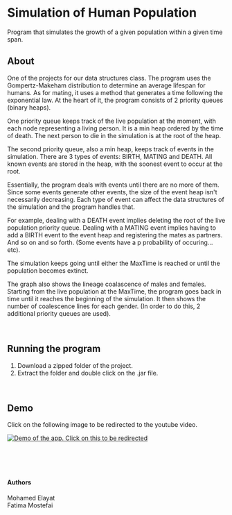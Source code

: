 # Simulation of Human Population

Program that simulates the growth of a given population within a given time span.
&nbsp;
&nbsp;
&nbsp;  

## About  


One of the projects for our data structures class. The program uses the Gompertz-Makeham
distribution to determine an average lifespan for humans. As for mating, it uses a method that generates a time
following the exponential law. At the heart of it, the program consists of 2 priority queues (binary heaps).

One priority queue keeps track of the live population at the moment, with each node representing a living person.
It is a min heap ordered by the time of death. The next person to die in the simulation is at the root of the heap.

The second priority queue, also a min heap, keeps track of events in the simulation. There are 
3 types of events: BIRTH, MATING and DEATH. All known events are stored in the heap, with the soonest 
event to occur at the root. 

Essentially, the program deals with events until there are no more of them. Since some events generate other events,
 the size of the event heap isn't necessarily decreasing. Each type of event can affect the data structures
of the simulation and the program handles that.

For example, dealing with a DEATH event implies 
deleting the root of the live population priority queue. Dealing with a MATING event implies
having to add a BIRTH event to the event heap and registering the mates as partners. And so on and so forth.
 (Some events have a p probability of occuring... etc).
 

The simulation keeps going until either the MaxTime is reached or until the population becomes extinct.  

The graph also shows the lineage coalascence of males and females. Starting from the live population at the
MaxTime, the program goes back in time until it reaches the beginning of the simulation. It then shows 
the number of coalescence lines for each gender. (In order to do this, 2 additional priority
queues are used).

&nbsp;
  

## Running the program  


1. Download a zipped folder of the project.  
2. Extract the folder and double click on the .jar file.

&nbsp;

## Demo

Click on the following image to be redirected to the youtube video.

[![Demo of the app. Click on this to be redirected](https://i.imgur.com/RRBGPC7.jpg)](https://www.youtube.com/watch?v=Ibk1qdeXhBY)
  
  
&nbsp;  
&nbsp;  
&nbsp;   

#### Authors



Mohamed Elayat  
Fatima Mostefai
